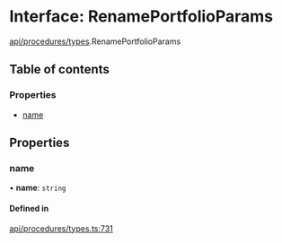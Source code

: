 # Interface: RenamePortfolioParams

[api/procedures/types](../wiki/api.procedures.types).RenamePortfolioParams

## Table of contents

### Properties

- [name](../wiki/api.procedures.types.RenamePortfolioParams#name)

## Properties

### name

• **name**: `string`

#### Defined in

[api/procedures/types.ts:731](https://github.com/PolymathNetwork/polymesh-sdk/blob/c6fe1be3/src/api/procedures/types.ts#L731)
